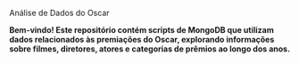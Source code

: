 Análise de Dados do Oscar

**Bem-vindo! Este repositório contém scripts de MongoDB que utilizam dados relacionados às premiações do Oscar, explorando informações sobre filmes, diretores, atores e categorias de prêmios ao longo dos anos.**
